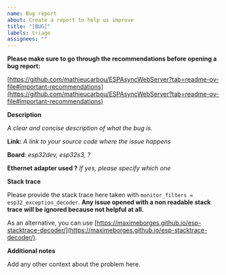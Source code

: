 ```yaml
---
name: Bug report
about: Create a report to help us improve
title: "[BUG]"
labels: triage
assignees: ""
---
```


**Please make sure to go through the recommendations before opening a bug report:**

[https://github.com/mathieucarbou/ESPAsyncWebServer?tab=readme-ov-file#important-recommendations](https://github.com/mathieucarbou/ESPAsyncWebServer?tab=readme-ov-file#important-recommendations)

**Description**

_A clear and concise description of what the bug is._

**Link:** _A link to your source code where the issue happens_

**Board**: _esp32dev, esp32s3, ?_

**Ethernet adapter used ?** _If yes, please specify which one_

**Stack trace**

Please provide the stack trace here taken with `monitor_filters = esp32_exception_decoder`.
**Any issue opened with a non readable stack trace will be ignored because not helpful at all.**

As an alternative, you can use [https://maximeborges.github.io/esp-stacktrace-decoder/](https://maximeborges.github.io/esp-stacktrace-decoder/).

**Additional notes**

Add any other context about the problem here.
